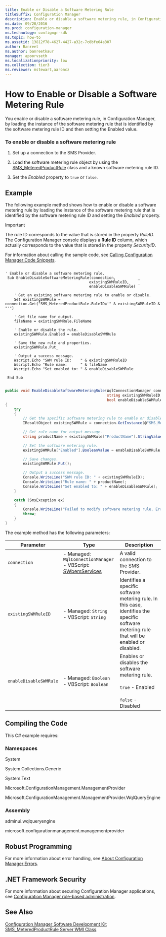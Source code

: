 ```yaml
---
title: Enable or Disable a Software Metering Rule
titleSuffix: Configuration Manager
description: Enable or disable a software metering rule, in Configuration Manager, by loading an instance of the software metering rule.
ms.date: 09/20/2016
ms.prod: configuration-manager
ms.technology: configmgr-sdk
ms.topic: how-to
ms.assetid: 13812f78-4627-4427-a32c-7c8bfe64a307
author: Banreet
ms.author: banreetkaur
manager: apoorvseth
ms.localizationpriority: low
ms.collection: tier3
ms.reviewer: mstewart,aaroncz 
---
```

# How to Enable or Disable a Software Metering Rule
You enable or disable a software metering rule, in Configuration Manager, by loading the instance of the software metering rule that is identified by the software metering rule ID and then setting the Enabled value.  

### To enable or disable a software metering rule  

1.  Set up a connection to the SMS Provider.  

2.  Load the software metering rule object by using the [SMS_MeteredProductRule](../../develop/reference/apps/sms_meteredproductrule-server-wmi-class.md) class and a known software metering rule ID.  

3.  Set the *Enabled* property to `true` or `false`.  

## Example  
 The following example method shows how to enable or disable a software metering rule by loading the instance of the software metering rule that is identified by the software metering rule ID and setting the *Enabled* property.  

> [!IMPORTANT]
>  The rule ID corresponds to the value that is stored in the property *RuleID*. The Configuration Manager console displays a **Rule ID** column, which actually corresponds to the value that is stored in the property *SecurityID*.  

 For information about calling the sample code, see [Calling Configuration Manager Code Snippets](../../develop/core/understand/calling-code-snippets.md).  

```vbs  

' Enable or disable a software metering rule.  
 Sub EnableDisableSoftwareMeteringRule(connection,          _  
                                      existingSWMRuleID,    _  
                                      enableDisableSWMRule)                           

    ' Get an existing software metering rule to enable or disable.   
    Set existingSWMRule = connection.Get("SMS_MeteredProductRule.RuleID='" & existingSWMRuleID & "'")    

    ' Get file name for output.  
    fileName = existingSWMRule.FileName  

    ' Enable or disable the rule.  
    existingSWMRule.Enabled = enableDisableSWMRule  

    ' Save the new rule and properties.  
    existingSWMRule.Put_   

    ' Output a success message.  
    Wscript.Echo "SWM rule ID:    " & existingSWMRuleID  
    Wscript.Echo "Rule name:      " & fileName  
    Wscript.Echo "Set enabled to: " & enableDisableSWMRule  

 End Sub  
```  

```c#  

public void EnableDisableSoftwareMeteringRule(WqlConnectionManager connection,  
                                              string existingSWMRuleID,  
                                              bool enableDisableSWMRule)  
{  
    try  
    {  
        // Get the specific software metering rule to enable or disable.  
        IResultObject existingSWMRule = connection.GetInstance(@"SMS_MeteredProductRule.RuleID='" + existingSWMRuleID + "'");  

        // Get rule name for output message.  
        string productName = existingSWMRule["ProductName"].StringValue;  

        // Set the software metering rule.  
        existingSWMRule["Enabled"].BooleanValue = enableDisableSWMRule;  

        // Save changes.  
        existingSWMRule.Put();  

        // Output a success message.  
        Console.WriteLine("SWM rule ID: " + existingSWMRuleID);  
        Console.WriteLine("Rule name: " + productName);  
        Console.WriteLine("Set enabled to: " + enableDisableSWMRule);  
    }  

    catch (SmsException ex)  
    {  
        Console.WriteLine("Failed to modify software metering rule. Error: " + ex.Message);  
        throw;  
    }  
}  

```  

 The example method has the following parameters:  

| Parameter | Type | Description |
| --------- | ---- | ----------- |
|`connection`|-   Managed: `WqlConnectionManager`<br />-   VBScript: [SWbemServices](/windows/win32/wmisdk/swbemservices)|A valid connection to the SMS Provider.|  
|`existingSWMRuleID`|-   Managed: `String`<br />-   VBScript: `String`|Identifies a specific software metering rule. In this case, identifies the specific software metering rule that will be enabled or disabled.|  
|`enableDisableSWMRule`|-   Managed: `Boolean`<br />-   VBScript: `Boolean`|Enables or disables the software metering rule.<br /><br /> `true` - Enabled<br /><br /> `false` - Disabled|  

## Compiling the Code  
 This C# example requires:  

### Namespaces  
 System  

 System.Collections.Generic  

 System.Text  

 Microsoft.ConfigurationManagement.ManagementProvider  

 Microsoft.ConfigurationManagement.ManagementProvider.WqlQueryEngine  

### Assembly  
 adminui.wqlqueryengine  

 microsoft.configurationmanagement.managementprovider  

## Robust Programming  
 For more information about error handling, see [About Configuration Manager Errors](../../develop/core/understand/about-configuration-manager-errors.md).  

## .NET Framework Security  
 For more information about securing Configuration Manager applications, see [Configuration Manager role-based administration](../../develop/core/servers/configure/role-based-administration.md).  

## See Also  
 [Configuration Manager Software Development Kit](../../develop/core/misc/system-center-configuration-manager-sdk.md)   
 [SMS_MeteredProductRule Server WMI Class](../../develop/reference/apps/sms_meteredproductrule-server-wmi-class.md)

